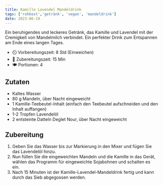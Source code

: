 ```yaml
---
title: Kamille Lavendel Mandeldrink
tags: ['rohkost','getränk', 'vegan', 'mandeldrink']
date: 2023-06-19
---
```


Ein beruhigendes und leckeres Getränk, das Kamille und Lavendel mit der Cremigkeit von Mandelmilch verbindet. Ein perfekter Drink zum Entspannen am Ende eines langen Tages.

- ⏲️ Vorbereitungszeit: 8 Std (Einweichen)
- 🍳 Zubereitungszeit: 15 Min
- 🍽️ Portionen: 4

## Zutaten

- Kaltes Wasser
- 80 g Mandeln, über Nacht eingeweicht
- 1 Kamille-Teebeutel-Inhalt (einfach den Teebeutel aufschneiden und den Inhalt auffangen)
- 1-2 Tropfen Lavendelöl
- 2 entsteinte Datteln Deglet Nour, über Nacht eingeweicht

## Zubereitung

1. Geben Sie das Wasser bis zur Markierung in den Mixer und fügen Sie das Lavendelöl hinzu.
2. Nun füllen Sie die eingeweichten Mandeln und die Kamille in das Gerät, wählen das Programm für eingeweichte Sojabohnen und schalten es ein.
3. Nach 15 Minuten ist der Kamille-Lavendel-Mandeldrink fertig und kann durch das Sieb abgegossen werden.
